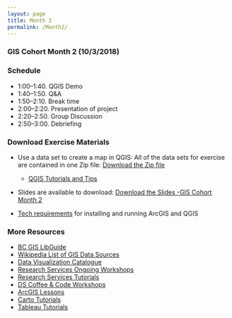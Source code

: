 ```yaml
---
layout: page
title: Month 2
permalink: /Month2/
---
```

### GIS Cohort Month 2 (10/3/2018)

### Schedule

* 1:00–1:40. QGIS Demo
* 1:40–1:50. Q&A
* 1:50–2:10. Break time
* 2:00–2:20. Presentation of project
* 2:20–2:50. Group Discussion
* 2:50–3:00. Debriefing


### Download Exercise Materials

* Use a data set to create a map in QGIS: All of the data sets for exercise are contained in one Zip file: [Download the Zip file](https://github.com/BCDigSchol/BostonCollegeGISCohort/blob/gh-pages/Month%202/GIS%20Cohort%202%20data.zip?raw=true)
  - [QGIS Tutorials and Tips](https://www.qgistutorials.com/en/)

* Slides are available to download: [Download the Slides -GIS Cohort Month 2](https://github.com/BCDigSchol/BostonCollegeGISCohort/blob/gh-pages/Month%202/GIS%20Cohort%20Month%202.pptx?raw=true)

* [Tech requirements](https://docs.google.com/document/d/1hC_9KEJesW5sKq8qvlL-5xJa3VoOjgDc3_Hp_GUxuPE/edit) for installing and running ArcGIS and QGIS


### More Resources
* [BC GIS LibGuide](https://libguides.bc.edu/gis)
* [Wikipedia List of GIS Data Sources](https://en.wikipedia.org/wiki/List_of_GIS_data_sources)
* [Data Visualization Catalogue](https://datavizcatalogue.com/)
* [Research Services Ongoing Workshops](http://www.bc.edu/offices/researchservices/tutorials.html)
* [Research Services Tutorials](http://capricorn.bc.edu/tutorials/)
* [DS Coffee & Code Workshops](http://capricorn.bc.edu/tutorials/)
* [ArcGIS Lessons](https://learn.arcgis.com/en/)
* [Carto Tutorials](https://carto.com/docs/tutorials/)
* [Tableau Tutorials](https://www.tableau.com/learn/training)


